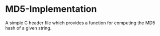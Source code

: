 # MD5-Implementation
A simple C header file which provides a function for computing the MD5 hash of a given string.
